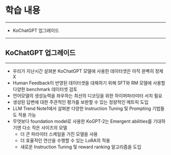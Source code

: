 # 학습 내용

---

- KoChatGPT 업그레이드

---

## KoChatGPT 업그레이드

---

- 우리가 지난시간 살펴본 KoChatGPT 모델에 사용한 데이터셋은 아직 완벽히 정제 X
- Human Feedback이 반영된 데이터셋을 대체하기 위해 SFT와 RM 모델에 사용할 다양한 benchmark 데이터셋 검토
- 언어모델의 생성능력을 좌우하는 최선의 디코딩을 위한 하이퍼파라미터 서치 필요
- 생성된 답변에 대한 주관적인 평가를 보완할 수 있는 정량적인 메트릭 도입
- LLM Trend Note1에서 살펴본 다양한 Instruction Tuning 및 Prompting 기법들도 적용 가능
- 무엇보다 foundation model로 사용한 KoGPT-2는 Emergent abilities를 기대하기엔 다소 작은 사이즈의 모델
	- 더 큰 파라미터 스케일을 가진 모델을 사용
	- 더 효율적인 연산을 수행할 수 있는 LoRA의 적용
	- 새로운 Instruction Tuning 및 reward ranking 알고리즘을 도입
